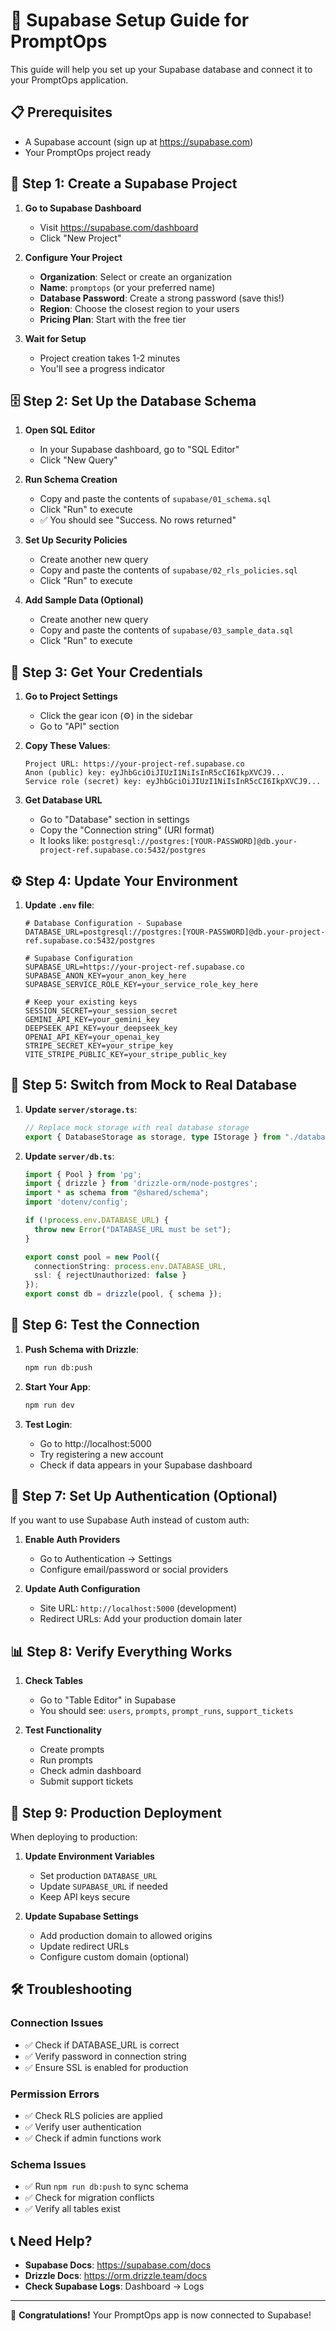 # 🚀 Supabase Setup Guide for PromptOps

This guide will help you set up your Supabase database and connect it to your PromptOps application.

## 📋 Prerequisites

- A Supabase account (sign up at https://supabase.com)
- Your PromptOps project ready

## 🎯 Step 1: Create a Supabase Project

1. **Go to Supabase Dashboard**
   - Visit https://supabase.com/dashboard
   - Click "New Project"

2. **Configure Your Project**
   - **Organization**: Select or create an organization
   - **Name**: `promptops` (or your preferred name)
   - **Database Password**: Create a strong password (save this!)
   - **Region**: Choose the closest region to your users
   - **Pricing Plan**: Start with the free tier

3. **Wait for Setup**
   - Project creation takes 1-2 minutes
   - You'll see a progress indicator

## 🗄️ Step 2: Set Up the Database Schema

1. **Open SQL Editor**
   - In your Supabase dashboard, go to "SQL Editor"
   - Click "New Query"

2. **Run Schema Creation**
   - Copy and paste the contents of `supabase/01_schema.sql`
   - Click "Run" to execute
   - ✅ You should see "Success. No rows returned"

3. **Set Up Security Policies**
   - Create another new query
   - Copy and paste the contents of `supabase/02_rls_policies.sql`
   - Click "Run" to execute

4. **Add Sample Data (Optional)**
   - Create another new query
   - Copy and paste the contents of `supabase/03_sample_data.sql`
   - Click "Run" to execute

## 🔑 Step 3: Get Your Credentials

1. **Go to Project Settings**
   - Click the gear icon (⚙️) in the sidebar
   - Go to "API" section

2. **Copy These Values**:
   ```
   Project URL: https://your-project-ref.supabase.co
   Anon (public) key: eyJhbGciOiJIUzI1NiIsInR5cCI6IkpXVCJ9...
   Service role (secret) key: eyJhbGciOiJIUzI1NiIsInR5cCI6IkpXVCJ9...
   ```

3. **Get Database URL**
   - Go to "Database" section in settings
   - Copy the "Connection string" (URI format)
   - It looks like: `postgresql://postgres:[YOUR-PASSWORD]@db.your-project-ref.supabase.co:5432/postgres`

## ⚙️ Step 4: Update Your Environment

1. **Update `.env` file**:
   ```env
   # Database Configuration - Supabase
   DATABASE_URL=postgresql://postgres:[YOUR-PASSWORD]@db.your-project-ref.supabase.co:5432/postgres

   # Supabase Configuration
   SUPABASE_URL=https://your-project-ref.supabase.co
   SUPABASE_ANON_KEY=your_anon_key_here
   SUPABASE_SERVICE_ROLE_KEY=your_service_role_key_here

   # Keep your existing keys
   SESSION_SECRET=your_session_secret
   GEMINI_API_KEY=your_gemini_key
   DEEPSEEK_API_KEY=your_deepseek_key
   OPENAI_API_KEY=your_openai_key
   STRIPE_SECRET_KEY=your_stripe_key
   VITE_STRIPE_PUBLIC_KEY=your_stripe_public_key
   ```

## 🔄 Step 5: Switch from Mock to Real Database

1. **Update `server/storage.ts`**:
   ```typescript
   // Replace mock storage with real database storage
   export { DatabaseStorage as storage, type IStorage } from "./database-storage";
   ```

2. **Update `server/db.ts`**:
   ```typescript
   import { Pool } from 'pg';
   import { drizzle } from 'drizzle-orm/node-postgres';
   import * as schema from "@shared/schema";
   import 'dotenv/config';

   if (!process.env.DATABASE_URL) {
     throw new Error("DATABASE_URL must be set");
   }

   export const pool = new Pool({ 
     connectionString: process.env.DATABASE_URL,
     ssl: { rejectUnauthorized: false }
   });
   export const db = drizzle(pool, { schema });
   ```

## 🧪 Step 6: Test the Connection

1. **Push Schema with Drizzle**:
   ```bash
   npm run db:push
   ```

2. **Start Your App**:
   ```bash
   npm run dev
   ```

3. **Test Login**:
   - Go to http://localhost:5000
   - Try registering a new account
   - Check if data appears in your Supabase dashboard

## 🔐 Step 7: Set Up Authentication (Optional)

If you want to use Supabase Auth instead of custom auth:

1. **Enable Auth Providers**
   - Go to Authentication → Settings
   - Configure email/password or social providers

2. **Update Auth Configuration**
   - Site URL: `http://localhost:5000` (development)
   - Redirect URLs: Add your production domain later

## 📊 Step 8: Verify Everything Works

1. **Check Tables**
   - Go to "Table Editor" in Supabase
   - You should see: `users`, `prompts`, `prompt_runs`, `support_tickets`

2. **Test Functionality**
   - Create prompts
   - Run prompts
   - Check admin dashboard
   - Submit support tickets

## 🚀 Step 9: Production Deployment

When deploying to production:

1. **Update Environment Variables**
   - Set production `DATABASE_URL`
   - Update `SUPABASE_URL` if needed
   - Keep API keys secure

2. **Update Supabase Settings**
   - Add production domain to allowed origins
   - Update redirect URLs
   - Configure custom domain (optional)

## 🛠️ Troubleshooting

### Connection Issues
- ✅ Check if DATABASE_URL is correct
- ✅ Verify password in connection string
- ✅ Ensure SSL is enabled for production

### Permission Errors
- ✅ Check RLS policies are applied
- ✅ Verify user authentication
- ✅ Check if admin functions work

### Schema Issues
- ✅ Run `npm run db:push` to sync schema
- ✅ Check for migration conflicts
- ✅ Verify all tables exist

## 📞 Need Help?

- **Supabase Docs**: https://supabase.com/docs
- **Drizzle Docs**: https://orm.drizzle.team/docs
- **Check Supabase Logs**: Dashboard → Logs

---

🎉 **Congratulations!** Your PromptOps app is now connected to Supabase!
